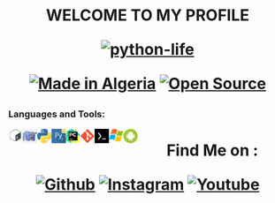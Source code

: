   
<h1 align="center">WELCOME TO MY PROFILE
<p align="center">
<a href="https://github.com/python-life"><img title="python-life" src="https://github-readme-stats.vercel.app/api?username=python-life&show_icons=true&include_all_commits=true&theme=radical&cache_seconds=3200"></a>
</p>
<p align="center">
<a href="#"><img title="Made in Algeria" src="https://img.shields.io/badge/MADE%20IN-Algérie-green?colorA=%23ff0000&colorB=%23017e40&style=for-the-badge"></a>
<a href ="#"><src="https://img.shields.io/amo/stars/:addonId"></a>
  <a href="#"><img title="Open Source" src="https://img.shields.io/badge/Open%20Source-%E2%9D%A4-green?style=for-the-badge"></a>
 
 

### Languages and Tools:

  <img align="left" alt="Terminal" width="26px" src="icon/bash.jpg" />
  <img align="left" alt="Terminal" width="26px" src="icon/php.png" />
  <img align="left" alt="Terminal" width="26px" src="icon/python.png" />
  <img align="left" alt="Terminal" width="26px" src="icon/pydroid.png" />
   <img align="left" alt="Terminal" width="26px" src="icon/pycharm.png" />
   <img align="left" alt="Terminal" width="26px" src="icon/git.png" />
     <img align="left" alt="Terminal" width="26px" src="icon/termux.jpg" />
       <img align="left" alt="Terminal" width="26px" src="icon/windows.png" />
         <img align="left" alt="Terminal" width="26px" src="icon/android.png" />
</p>
<p align="center">
         


<h1 align="center">Find Me on :


[![Github](https://img.shields.io/badge/github-python--life-green?style=for-the-badge&logo=github)](https://github.com/python-life)
[![Instagram](https://img.shields.io/badge/instagram-python.life-orange?style=for-the-badge&logo=instagram)](https://www.instagram.com/python.life)
[![Youtube](https://img.shields.io/badge/YouTube-python%20life-red?style=for-the-badge&logo=youtube)](https://www.youtube.com/c/pythonlife)
